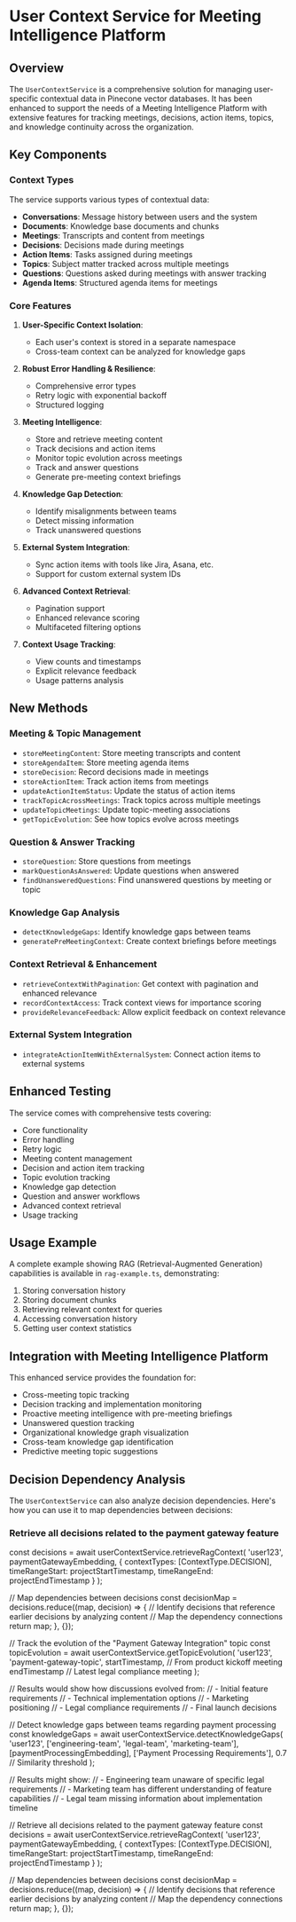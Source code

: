 # User Context Service for Meeting Intelligence Platform

## Overview

The `UserContextService` is a comprehensive solution for managing user-specific contextual data in Pinecone vector databases. It has been enhanced to support the needs of a Meeting Intelligence Platform with extensive features for tracking meetings, decisions, action items, topics, and knowledge continuity across the organization.

## Key Components

### Context Types

The service supports various types of contextual data:

- **Conversations**: Message history between users and the system
- **Documents**: Knowledge base documents and chunks
- **Meetings**: Transcripts and content from meetings
- **Decisions**: Decisions made during meetings
- **Action Items**: Tasks assigned during meetings
- **Topics**: Subject matter tracked across multiple meetings
- **Questions**: Questions asked during meetings with answer tracking
- **Agenda Items**: Structured agenda items for meetings

### Core Features

1. **User-Specific Context Isolation**:
   - Each user's context is stored in a separate namespace
   - Cross-team context can be analyzed for knowledge gaps

2. **Robust Error Handling & Resilience**:
   - Comprehensive error types
   - Retry logic with exponential backoff
   - Structured logging

3. **Meeting Intelligence**:
   - Store and retrieve meeting content
   - Track decisions and action items
   - Monitor topic evolution across meetings
   - Track and answer questions
   - Generate pre-meeting context briefings

4. **Knowledge Gap Detection**:
   - Identify misalignments between teams
   - Detect missing information
   - Track unanswered questions

5. **External System Integration**:
   - Sync action items with tools like Jira, Asana, etc.
   - Support for custom external system IDs

6. **Advanced Context Retrieval**:
   - Pagination support
   - Enhanced relevance scoring
   - Multifaceted filtering options

7. **Context Usage Tracking**:
   - View counts and timestamps
   - Explicit relevance feedback
   - Usage patterns analysis

## New Methods

### Meeting & Topic Management

- `storeMeetingContent`: Store meeting transcripts and content
- `storeAgendaItem`: Store meeting agenda items
- `storeDecision`: Record decisions made in meetings
- `storeActionItem`: Track action items from meetings
- `updateActionItemStatus`: Update the status of action items
- `trackTopicAcrossMeetings`: Track topics across multiple meetings
- `updateTopicMeetings`: Update topic-meeting associations
- `getTopicEvolution`: See how topics evolve across meetings

### Question & Answer Tracking

- `storeQuestion`: Store questions from meetings
- `markQuestionAsAnswered`: Update questions when answered
- `findUnansweredQuestions`: Find unanswered questions by meeting or topic

### Knowledge Gap Analysis

- `detectKnowledgeGaps`: Identify knowledge gaps between teams
- `generatePreMeetingContext`: Create context briefings before meetings

### Context Retrieval & Enhancement

- `retrieveContextWithPagination`: Get context with pagination and enhanced relevance
- `recordContextAccess`: Track context views for importance scoring
- `provideRelevanceFeedback`: Allow explicit feedback on context relevance

### External System Integration

- `integrateActionItemWithExternalSystem`: Connect action items to external systems

## Enhanced Testing

The service comes with comprehensive tests covering:

- Core functionality
- Error handling
- Retry logic
- Meeting content management
- Decision and action item tracking
- Topic evolution tracking
- Knowledge gap detection
- Question and answer workflows
- Advanced context retrieval
- Usage tracking

## Usage Example

A complete example showing RAG (Retrieval-Augmented Generation) capabilities is available in `rag-example.ts`, demonstrating:

1. Storing conversation history
2. Storing document chunks
3. Retrieving relevant context for queries
4. Accessing conversation history
5. Getting user context statistics

## Integration with Meeting Intelligence Platform

This enhanced service provides the foundation for:

- Cross-meeting topic tracking
- Decision tracking and implementation monitoring
- Proactive meeting intelligence with pre-meeting briefings
- Unanswered question tracking
- Organizational knowledge graph visualization
- Cross-team knowledge gap identification
- Predictive meeting topic suggestions 

## Decision Dependency Analysis

The `UserContextService` can also analyze decision dependencies. Here's how you can use it to map dependencies between decisions:

### Retrieve all decisions related to the payment gateway feature
const decisions = await userContextService.retrieveRagContext(
  'user123',
  paymentGatewayEmbedding,
  {
    contextTypes: [ContextType.DECISION],
    timeRangeStart: projectStartTimestamp,
    timeRangeEnd: projectEndTimestamp
  }
);

// Map dependencies between decisions
const decisionMap = decisions.reduce((map, decision) => {
  // Identify decisions that reference earlier decisions by analyzing content
  // Map the dependency connections
  return map;
}, {});

// Track the evolution of the "Payment Gateway Integration" topic
const topicEvolution = await userContextService.getTopicEvolution(
  'user123',
  'payment-gateway-topic',
  startTimestamp,  // From product kickoff meeting
  endTimestamp     // Latest legal compliance meeting
);

// Results would show how discussions evolved from:
// - Initial feature requirements
// - Technical implementation options
// - Marketing positioning
// - Legal compliance requirements
// - Final launch decisions 

// Detect knowledge gaps between teams regarding payment processing
const knowledgeGaps = await userContextService.detectKnowledgeGaps(
  'user123',
  ['engineering-team', 'legal-team', 'marketing-team'],
  [paymentProcessingEmbedding],
  ['Payment Processing Requirements'],
  0.7 // Similarity threshold
);

// Results might show:
// - Engineering team unaware of specific legal requirements
// - Marketing team has different understanding of feature capabilities
// - Legal team missing information about implementation timeline

// Retrieve all decisions related to the payment gateway feature
const decisions = await userContextService.retrieveRagContext(
  'user123',
  paymentGatewayEmbedding,
  {
    contextTypes: [ContextType.DECISION],
    timeRangeStart: projectStartTimestamp,
    timeRangeEnd: projectEndTimestamp
  }
);

// Map dependencies between decisions
const decisionMap = decisions.reduce((map, decision) => {
  // Identify decisions that reference earlier decisions by analyzing content
  // Map the dependency connections
  return map;
}, {});